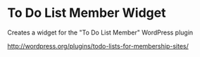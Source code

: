 To Do List Member Widget
========================

Creates a widget for the "To Do List Member" WordPress plugin

http://wordpress.org/plugins/todo-lists-for-membership-sites/
